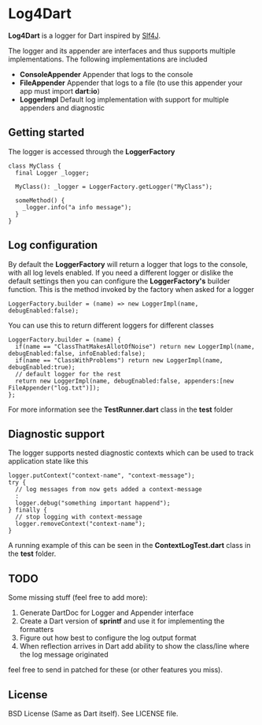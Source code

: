 Log4Dart
========
**Log4Dart** is a logger for Dart inspired by [Slf4J][slf4j]. 

The logger and its appender are interfaces and thus supports multiple implementations. The following 
implementations are included

  * **ConsoleAppender** Appender that logs to the console
  * **FileAppender** Appender that logs to a file (to use this appender your app must import **dart:io**) 
  * **LoggerImpl** Default log implementation with support for multiple appenders and diagnostic

Getting started
---------------
The logger is accessed through  the **LoggerFactory** 

```
class MyClass {
  final Logger _logger;

  MyClass(): _logger = LoggerFactory.getLogger("MyClass");

  someMethod() {
    _logger.info("a info message");
  }
}
```

Log configuration
-----------------
By default the **LoggerFactory** will return a logger that logs to the
console, with all log levels enabled. If you need a different logger or
dislike the default settings then you can configure the
**LoggerFactory's** builder function. This is the method invoked by the
factory when asked for a logger 

```
LoggerFactory.builder = (name) => new LoggerImpl(name, debugEnabled:false); 
```

You can use this to return different loggers for different classes

```
LoggerFactory.builder = (name) {
  if(name == "ClassThatMakesAllotOfNoise") return new LoggerImpl(name, debugEnabled:false, infoEnabled:false);
  if(name == "ClassWithProblems") return new LoggerImpl(name, debugEnabled:true);
  // default logger for the rest
  return new LoggerImpl(name, debugEnabled:false, appenders:[new FileAppender("log.txt")]);
}; 
```

For more information see the **TestRunner.dart** class in the **test** folder

Diagnostic support
------------------
The logger supports nested diagnostic contexts which can be used to
track application state like this

```
logger.putContext("context-name", "context-message");
try {
  // log messages from now gets added a context-message
  :
  logger.debug("something important happend");
} finally {
  // stop logging with context-message
  logger.removeContext("context-name");
}
```

A running example of this can be seen in the **ContextLogTest.dart** class in the **test** folder.

TODO
----
Some missing stuff (feel free to add more):

  1. Generate DartDoc for Logger and Appender interface
  1. Create a Dart version of **sprintf** and use it for implementing the formatters 
  1. Figure out how best to configure the log output format
  1. When reflection arrives in Dart add ability to show the class/line where the log message originated

feel free to send in patched for these (or other features you miss).

License
-------
BSD License (Same as Dart itself). See LICENSE file.  

[slf4j]: http://www.slf4j.org/
